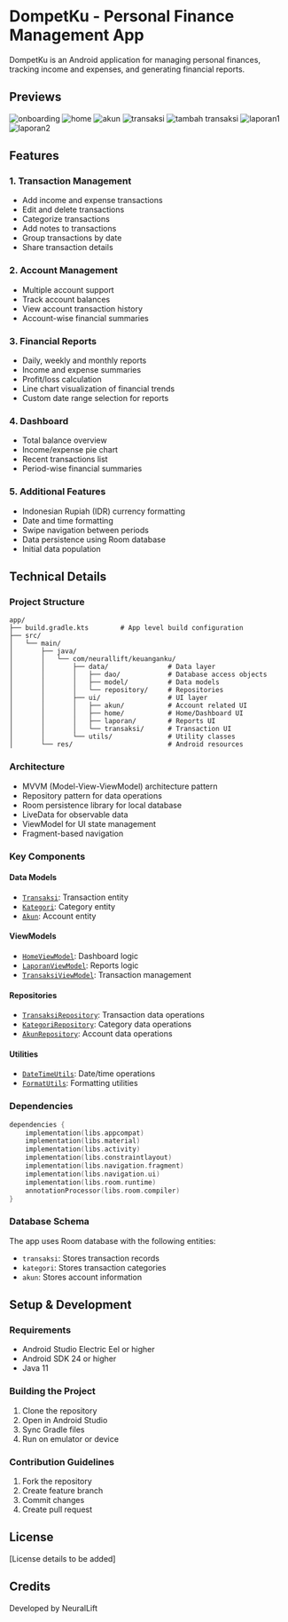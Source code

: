 # DompetKu - Personal Finance Management App

DompetKu is an Android application for managing personal finances, tracking income and expenses, and generating financial reports.

## Previews

<p>
    <img src='./.github/onboarding.png' alt='onboarding'>
    <img src='./.github/home.png' alt='home'>
    <img src='./.github/akun.png' alt='akun'>
    <img src='./.github/transaksi.png' alt='transaksi'>
    <img src='./.github/tambah_transaksi.png' alt='tambah transaksi'>
    <img src='./.github/laporan1.png' alt='laporan1'>
    <img src='./.github/laporan2.png' alt='laporan2'>
</p>

## Features

### 1. Transaction Management

- Add income and expense transactions
- Edit and delete transactions
- Categorize transactions
- Add notes to transactions
- Group transactions by date
- Share transaction details

### 2. Account Management

- Multiple account support
- Track account balances
- View account transaction history
- Account-wise financial summaries

### 3. Financial Reports

- Daily, weekly and monthly reports
- Income and expense summaries
- Profit/loss calculation
- Line chart visualization of financial trends
- Custom date range selection for reports

### 4. Dashboard

- Total balance overview
- Income/expense pie chart
- Recent transactions list
- Period-wise financial summaries

### 5. Additional Features

- Indonesian Rupiah (IDR) currency formatting
- Date and time formatting
- Swipe navigation between periods
- Data persistence using Room database
- Initial data population

## Technical Details

### Project Structure

```
app/
├── build.gradle.kts        # App level build configuration
├── src/
│   └── main/
│       ├── java/
│       │   └── com/neurallift/keuanganku/
│       │       ├── data/               # Data layer
│       │       │   ├── dao/            # Database access objects
│       │       │   ├── model/          # Data models
│       │       │   └── repository/     # Repositories
│       │       ├── ui/                 # UI layer
│       │       │   ├── akun/           # Account related UI
│       │       │   ├── home/           # Home/Dashboard UI
│       │       │   ├── laporan/        # Reports UI
│       │       │   └── transaksi/      # Transaction UI
│       │       └── utils/              # Utility classes
│       └── res/                        # Android resources
```

### Architecture

- MVVM (Model-View-ViewModel) architecture pattern
- Repository pattern for data operations
- Room persistence library for local database
- LiveData for observable data
- ViewModel for UI state management
- Fragment-based navigation

### Key Components

#### Data Models

- [`Transaksi`](app/src/main/java/com/neurallift/keuanganku/data/model/Transaksi.java): Transaction entity
- [`Kategori`](app/src/main/java/com/neurallift/keuanganku/data/model/Kategori.java): Category entity
- [`Akun`](app/src/main/java/com/neurallift/keuanganku/data/model/Akun.java): Account entity

#### ViewModels

- [`HomeViewModel`](app/src/main/java/com/neurallift/keuanganku/ui/home/HomeViewModel.java): Dashboard logic
- [`LaporanViewModel`](app/src/main/java/com/neurallift/keuanganku/ui/laporan/LaporanViewModel.java): Reports logic
- [`TransaksiViewModel`](app/src/main/java/com/neurallift/keuanganku/ui/transaksi/viewmodel/TransaksiViewModel.java): Transaction management

#### Repositories

- [`TransaksiRepository`](app/src/main/java/com/neurallift/keuanganku/data/repository/TransaksiRepository.java): Transaction data operations
- [`KategoriRepository`](app/src/main/java/com/neurallift/keuanganku/data/repository/KategoriRepository.java): Category data operations
- [`AkunRepository`](app/src/main/java/com/neurallift/keuanganku/data/repository/AkunRepository.java): Account data operations

#### Utilities

- [`DateTimeUtils`](app/src/main/java/com/neurallift/keuanganku/utils/DateTimeUtils.java): Date/time operations
- [`FormatUtils`](app/src/main/java/com/neurallift/keuanganku/utils/FormatUtils.java): Formatting utilities

### Dependencies

```kotlin
dependencies {
    implementation(libs.appcompat)
    implementation(libs.material)
    implementation(libs.activity)
    implementation(libs.constraintlayout)
    implementation(libs.navigation.fragment)
    implementation(libs.navigation.ui)
    implementation(libs.room.runtime)
    annotationProcessor(libs.room.compiler)
}
```

### Database Schema

The app uses Room database with the following entities:

- `transaksi`: Stores transaction records
- `kategori`: Stores transaction categories
- `akun`: Stores account information

## Setup & Development

### Requirements

- Android Studio Electric Eel or higher
- Android SDK 24 or higher
- Java 11

### Building the Project

1. Clone the repository
2. Open in Android Studio
3. Sync Gradle files
4. Run on emulator or device

### Contribution Guidelines

1. Fork the repository
2. Create feature branch
3. Commit changes
4. Create pull request

## License

[License details to be added]

## Credits

Developed by NeuralLift
